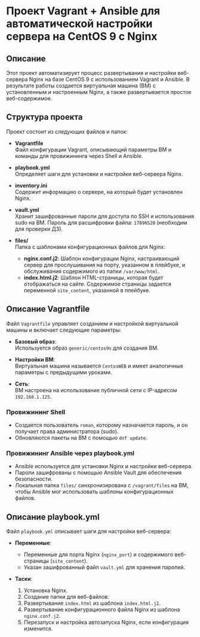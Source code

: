 # Проект Vagrant + Ansible для автоматической настройки сервера на CentOS 9 c Nginx

## Описание

Этот проект автоматизирует процесс развертывания и настройки веб-сервера Nginx на базе CentOS 9 с использованием Vagrant и Ansible. В результате работы создается виртуальная машина (ВМ) с установленным и настроенным Nginx, а также развертывается простое веб-содержимое.

## Структура проекта

Проект состоит из следующих файлов и папок:

- **Vagrantfile**  
  Файл конфигурации Vagrant, описывающий параметры ВМ и команды для провижининга через Shell и Ansible.

- **playbook.yml**  
  Определяет шаги для установки и настройки веб-сервера Nginx.

- **inventory.ini**  
  Содержит информацию о сервере, на который будет установлен Nginx.

- **vault.yml**  
  Хранит зашифрованные пароли для доступа по SSH и использования sudo на ВМ. Пароль для расшифровки файла: `17896520` (необходим для проверки ДЗ).

- **files/**  
  Папка с шаблонами конфигурационных файлов для Nginx:
  - **nginx.conf.j2**: Шаблон конфигурации Nginx, настраивающий сервер для прослушивания на порту, указанном в плейбуке, и обслуживания содержимого из папки `/var/www/html`.
  - **index.html.j2**: Шаблон HTML-страницы, которая будет отображаться на сайте. Содержимое страницы задается переменной `site_content`, указанной в плейбуке.

## Описание Vagrantfile

Файл `Vagrantfile` управляет созданием и настройкой виртуальной машины и включает следующие параметры:

- **Базовый образ**:  
  Используется образ `generic/centos9s` для создания ВМ.

- **Настройки ВМ**:  
  Виртуальная машина называется `CentosWEB` и имеет аналогичные параметры с предыдущими уроками.

- **Сеть**:  
  ВМ настроена на использование публичной сети с IP-адресом `192.168.1.125`.

### Провижининг Shell

- Создается пользователь `roman`, которому назначается пароль, и он получает права администратора (sudo).
- Обновляются пакеты на ВМ с помощью `dnf update`.

### Провижининг Ansible через playbook.yml

- Ansible используется для установки Nginx и настройки веб-сервера.
- Пароли зашифрованы с помощью Ansible Vault для обеспечения безопасности.
- Локальная папка `files/` синхронизирована с `/vagrant/files` на ВМ, чтобы Ansible мог использовать шаблоны конфигурационных файлов.

## Описание playbook.yml

Файл `playbook.yml` описывает шаги для настройки веб-сервера:

- **Переменные**:
  - Переменные для порта Nginx (`nginx_port`) и содержимого веб-страницы (`site_content`).
  - Указан зашифрованный файл `vault.yml` для хранения паролей.

- **Таски**:
  1. Установка Nginx.
  2. Создание папки для веб-файлов.
  3. Развертывание `index.html` из шаблона `index.html.j2`.
  4. Развертывание конфигурационного файла Nginx из шаблона `nginx.conf.j2`.
  5. Перезапуск и настройка автозапуска Nginx, если конфигурация изменится.


